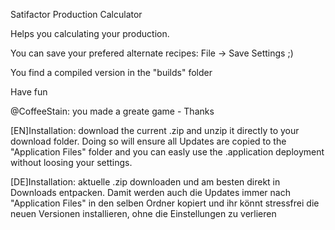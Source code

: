 Satifactor Production Calculator

Helps you calculating your production.

You can save your prefered alternate recipes: File -> Save Settings ;)

You find a compiled version in the "builds" folder

Have fun

@CoffeeStain: you made a greate game - Thanks

[EN]Installation: download the current .zip and unzip it directly to your download folder. Doing so will ensure all Updates are copied to the "Application Files" folder and you can easly use the .application deployment without loosing your settings. 

[DE]Installation: aktuelle .zip downloaden und am besten direkt in Downloads entpacken. Damit werden auch die Updates immer nach "Application Files" in den selben Ordner kopiert und ihr könnt stressfrei die neuen Versionen installieren, ohne die Einstellungen zu verlieren
